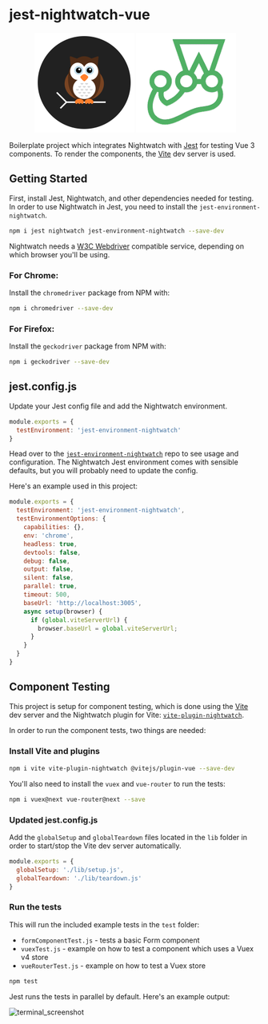 # jest-nightwatch-vue

<p align="center">
  <img alt="Nightwatch.js Schematic Logo" src=".github/assets/nightwatch-logo.svg" width=200 />
  <img alt="Jest Logo" src=".github/assets/jest-logo.png" width=200 />
</p>

Boilerplate project which integrates Nightwatch with [Jest](https://jestjs.io/) for testing Vue 3 components.
To render the components, the [Vite](https://vitejs.dev/) dev server is used.  

## Getting Started

First, install Jest, Nightwatch, and other dependencies needed for testing. In order to use Nightwatch in Jest, you need to install the `jest-environment-nightwatch`.

```sh
npm i jest nightwatch jest-environment-nightwatch --save-dev
```

Nightwatch needs a [W3C Webdriver](https://www.w3.org/TR/webdriver/) compatible service, depending on which browser you'll be using.

### For Chrome:
Install the `chromedriver` package from NPM with:

```sh
npm i chromedriver --save-dev
```

### For Firefox:
Install the `geckodriver` package from NPM with:

```sh
npm i geckodriver --save-dev
```

## jest.config.js
Update your Jest config file and add the Nightwatch environment.

```js
module.exports = {
  testEnvironment: 'jest-environment-nightwatch'
}
```

Head over to the [`jest-environment-nightwatch`](https://github.com/nightwatchjs/jest-environment-nightwatch) repo to see usage and configuration. The Nightwatch Jest environment comes with sensible defaults, but you will probably need to update the config.

Here's an example used in this project:

```js
module.exports = {
  testEnvironment: 'jest-environment-nightwatch',
  testEnvironmentOptions: {
    capabilities: {},
    env: 'chrome',
    headless: true,
    devtools: false,
    debug: false,
    output: false,
    silent: false,
    parallel: true,
    timeout: 500,
    baseUrl: 'http://localhost:3005',
    async setup(browser) {
      if (global.viteServerUrl) {
        browser.baseUrl = global.viteServerUrl;
      }
    }
  }
}
```

## Component Testing
This project is setup for component testing, which is done using the [Vite](https://vitejs.dev/) dev server and the Nightwatch plugin for Vite: [`vite-plugin-nightwatch`](https://github.com/nightwatchjs/vite-plugin-nightwatch/).

In order to run the component tests, two things are needed:

### Install Vite and plugins
```sh
npm i vite vite-plugin-nightwatch @vitejs/plugin-vue --save-dev
```

You'll also need to install the `vuex` and `vue-router` to run the tests:
```sh
npm i vuex@next vue-router@next --save
```

### Updated jest.config.js
Add the `globalSetup` and `globalTeardown` files located in the `lib` folder in order to start/stop the Vite dev server automatically.

```js
module.exports = {
  globalSetup: './lib/setup.js',
  globalTeardown: './lib/teardown.js'
}
```

### Run the tests
This will run the included example tests in the `test` folder:

- `formComponentTest.js` - tests a basic Form component
- `vuexTest.js` - example on how to test a component which uses a Vuex v4 store
- `vueRouterTest.js` - example on how to test a Vuex store

```js
npm test
```

Jest runs the tests in parallel by default. Here's an example output:

![terminal_screenshot](https://user-images.githubusercontent.com/419506/153366485-2a90f030-3b62-4c31-9b0d-27f5f8dfbcfa.png)
